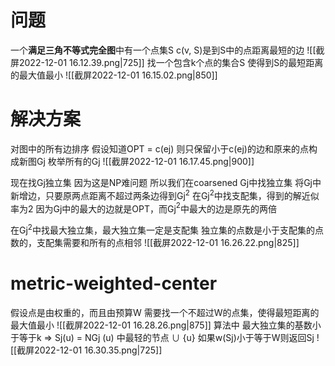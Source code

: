 # 问题
一个**满足三角不等式完全图**中有一个点集S
c(v, S)是到S中的点距离最短的边
![[截屏2022-12-01 16.12.39.png|725]]
找一个包含k个点的集合S
使得到S的最短距离的最大值最小
![[截屏2022-12-01 16.15.02.png|850]]
# 解决方案
对图中的所有边排序
假设知道OPT = c(ej)
则只保留小于c(ej)的边和原来的点构成新图Gj
枚举所有的Gj
![[截屏2022-12-01 16.17.45.png|900]]

现在找Gj独立集
因为这是NP难问题
所以我们在coarsened Gj中找独立集
将Gj中新增边，只要原两点距离不超过两条边得到Gj$^2$
在Gj$^2$中找支配集，得到的解近似率为2
因为Gj中的最大的边就是OPT，而Gj$^2$中最大的边是原先的两倍

在Gj$^2$中找最大独立集，最大独立集一定是支配集
独立集的点数是小于支配集的点数的，支配集需要和所有的点相邻
![[截屏2022-12-01 16.26.22.png|825]]

# metric-weighted-center
假设点是由权重的，而且由预算W
需要找一个不超过W的点集，使得最短距离的最大值最小
![[截屏2022-12-01 16.28.26.png|875]]
算法中 最大独立集的基数小于等于k =>
Sj(u) = NGj (u) 中最轻的节点 ∪ {u}
如果w(Sj)小于等于W则返回Sj
![[截屏2022-12-01 16.30.35.png|725]]


